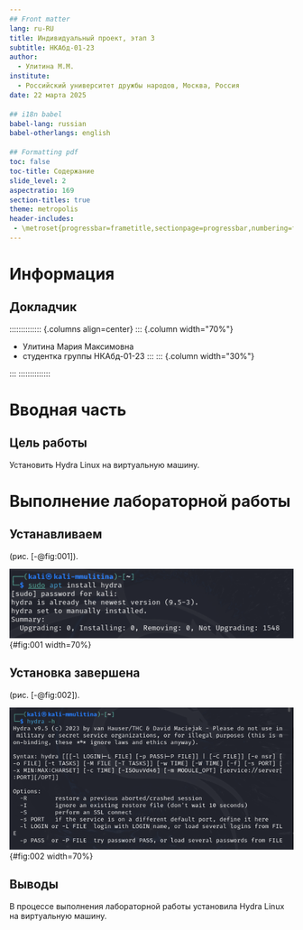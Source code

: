 ```yaml
---
## Front matter
lang: ru-RU
title: Индивидуальный проект, этап 3
subtitle: НКАбд-01-23
author:
  - Улитина М.М.
institute:
  - Российский университет дружбы народов, Москва, Россия
date: 22 марта 2025

## i18n babel
babel-lang: russian
babel-otherlangs: english

## Formatting pdf
toc: false
toc-title: Содержание
slide_level: 2
aspectratio: 169
section-titles: true
theme: metropolis
header-includes:
 - \metroset{progressbar=frametitle,sectionpage=progressbar,numbering=fraction}
---
```


# Информация

## Докладчик

:::::::::::::: {.columns align=center}
::: {.column width="70%"}

  * Улитина Мария Максимовна
  * студентка группы НКАбд-01-23
:::
::: {.column width="30%"}


:::
::::::::::::::

# Вводная часть

## Цель работы

Установить Hydra Linux на виртуальную машину.

# Выполнение лабораторной работы


## Устанавливаем 

(рис. [-@fig:001]).

![Hydra](image/1.PNG){#fig:001 width=70%}

## Установка завершена

(рис. [-@fig:002]).

![установка завершена](image/2.PNG){#fig:002 width=70%}


## Выводы
 
В процессе выполнения лабораторной работы установила Hydra Linux на виртуальную машину.


